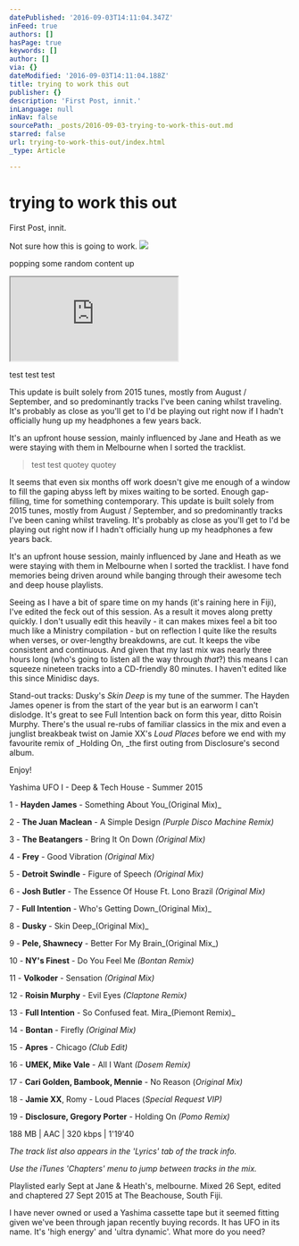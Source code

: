 ```yaml
---
datePublished: '2016-09-03T14:11:04.347Z'
inFeed: true
authors: []
hasPage: true
keywords: []
author: []
via: {}
dateModified: '2016-09-03T14:11:04.188Z'
title: trying to work this out
publisher: {}
description: 'First Post, innit.'
inLanguage: null
inNav: false
sourcePath: _posts/2016-09-03-trying-to-work-this-out.md
starred: false
url: trying-to-work-this-out/index.html
_type: Article

---
```

# trying to work this out

First Post, innit.

Not sure how this is going to work.
![](https://the-grid-user-content.s3-us-west-2.amazonaws.com/71996bf7-6610-4599-b407-e51010e2be04.jpg)

popping some random content up

<iframe src="https://the-grid.github.io/ed-userhtml/?g=eJxdTksOwiAUvAp5Sd1RoOrGlBo33qPCayGBYvgEvb2kujKZzUzmN9olzh5JtTobCYLzDohBu5os4cQ5kBSVBJPzM10Yq7X23r6UC0X3KnjWcitm9m1h1wVRy93cHW_dcG_4jzRpC-hUyNlhI-85GetnWpZABTWhJKSpeI-RDlycm-Pg9jsCyL7yCFFjlMBhGn_D0wc7jEMt" style=""></iframe>

test test test

This update is built solely from 2015 tunes, mostly from August / September, and so predominantly tracks I've been caning whilst traveling. It's probably as close as you'll get to I'd be playing out right now if I hadn't officially hung up my headphones a few years back.

It's an upfront house session, mainly influenced by Jane and Heath as we were staying with them in Melbourne when I sorted the tracklist.

> test test quotey quotey

It seems that even six months off work doesn't give me enough of a window to fill the gaping abyss left by mixes waiting to be sorted. Enough gap-filling, time for something contemporary. This update is built solely from 2015 tunes, mostly from August / September, and so predominantly tracks I've been caning whilst traveling. It's probably as close as you'll get to I'd be playing out right now if I hadn't officially hung up my headphones a few years back.

It's an upfront house session, mainly influenced by Jane and Heath as we were staying with them in Melbourne when I sorted the tracklist. I have fond memories being driven around while banging through their awesome tech and deep house playlists.

Seeing as I have a bit of spare time on my hands (it's raining here in Fiji), I've edited the feck out of this session. As a result it moves along pretty quickly. I don't usually edit this heavily - it can makes mixes feel a bit too much like a Ministry compilation - but on reflection I quite like the results when verses, or over-lengthy breakdowns, are cut. It keeps the vibe consistent and continuous. And given that my last mix was nearly three hours long (who's going to listen all the way through _that_?) this means I can squeeze nineteen tracks into a CD-friendly 80 minutes. I haven't edited like this since Minidisc days.

Stand-out tracks: Dusky's _Skin Deep_ is my tune of the summer. The Hayden James opener is from the start of the year but is an earworm I can't dislodge. It's great to see Full Intention back on form this year, ditto Roisin Murphy. There's the usual re-rubs of familiar classics in the mix and even a junglist breakbeak twist on Jamie XX's _Loud Places_ before we end with my favourite remix of _Holding On, _the first outing from Disclosure's second album.

Enjoy!

  
Yashima UFO I - Deep & Tech House - Summer 2015

1 - **Hayden James** - Something About You_(Original Mix)_

2 - **The Juan Maclean** - A Simple Design _(Purple Disco Machine Remix)_

3 - **The Beatangers** - Bring It On Down _(Original Mix)_

4 - **Frey** - Good Vibration _(Original Mix)_

5 - **Detroit Swindle** - Figure of Speech _(Original Mix)_

6 - **Josh Butler** - The Essence Of House Ft. Lono Brazil _(Original Mix)_

7 - **Full Intention** - Who's Getting Down_(Original Mix)_

8 - **Dusky** - Skin Deep_(Original Mix)_

9 - **Pele, Shawnecy** - Better For My Brain_(Original Mix_)

10 - **NY's Finest** - Do You Feel Me _(Bontan Remix)_

11 - **Volkoder** - Sensation _(Original Mix)_

12 - **Roisin Murphy** - Evil Eyes _(Claptone Remix)_

13 - **Full Intention** - So Confused feat. Mira_(Piemont Remix)_

14 - **Bontan** - Firefly _(Original Mix)_

15 - **Apres** - Chicago _(Club Edit)_

16 - **UMEK, Mike Vale** - All I Want _(Dosem Remix)_

17 - **Cari Golden, Bambook, Mennie** - No Reason (_Original Mix)_

18 - **Jamie XX**, Romy - Loud Places (_Special Request VIP)_

19 - **Disclosure, Gregory Porter** - Holding On _(Pomo Remix)_

  
188 MB | AAC | 320 kbps | 1'19'40

_The track list also appears in the 'Lyrics' tab of the track info._

_Use the iTunes 'Chapters' menu to jump between tracks in the mix._

Playlisted early Sept at Jane & Heath's, melbourne. Mixed 26 Sept, edited and chaptered 27 Sept 2015 at The Beachouse, South Fiji.

I have never owned or used a Yashima cassette tape but it seemed fitting given we've been through japan recently buying records. It has UFO in its name. It's 'high energy' and 'ultra dynamic'. What more do you need?